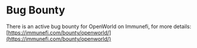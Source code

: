 # Bug Bounty

There is an active bug bounty for OpenWorld on Immunefi, for more details: [https://immunefi.com/bounty/openworld/](https://immunefi.com/bounty/openworld/)
